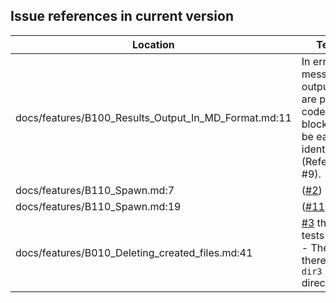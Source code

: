 Issue references in current version
-----------------------------------

Location | Text
---------|-----
docs/features/B100_Results_Output_In_MD_Format.md:11|In error messages, outputs are put in code blocks to be easily identified (Refer to #9).
docs/features/B110_Spawn.md:7|([#2](https://github.com/LionelDraghi/bbt/issues/2#issue-2406271975))
docs/features/B110_Spawn.md:19|([#11](https://github.com/LionelDraghi/bbt/issues/11))
docs/features/B010_Deleting_created_files.md:41|[#3](https://github.com/LionelDraghi/bbt/issues/3) this tests fails : - Then there is no `dir3` directory
